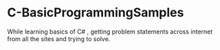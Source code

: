 # C-BasicProgrammingSamples
While learning basics of C# , getting problem statements across internet from all the sites and trying to solve.
